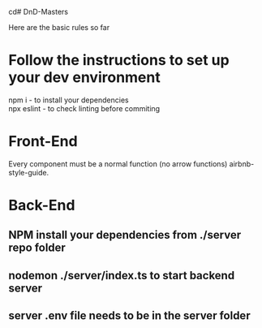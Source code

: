 cd# DnD-Masters

Here are the basic rules so far

# Follow the instructions to set up your dev environment

npm i - to install your dependencies </br>
npx eslint - to check linting before commiting </br>

# Front-End

Every component must be a normal function (no arrow functions) airbnb-style-guide.

# Back-End

## NPM install your dependencies from ./server repo folder


## nodemon ./server/index.ts to start backend server

## server .env file needs to be in the server folder
